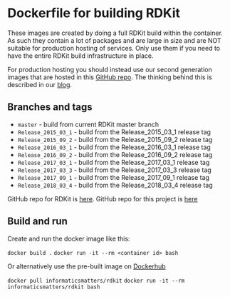 # Dockerfile for building RDKit

These images are created by doing a full RDKit build within the container.
As such they contain a lot of packages and are large in size and are NOT suitable for production hosting
of services. Only use them if you need to have the entire RDKit build infrastructure in place.

For production hosting you should instead use our second generation images that are hosted in this
[GitHub repo](https://github.com/InformaticsMatters/docker-rdkit).
The thinking behind this is described in our [blog](https://www.informaticsmatters.com/category/containers/index.html).
 

## Branches and tags

* `master` - build from current RDKit master branch
* `Release_2015_03_1` - build from the Release_2015_03_1 release tag
* `Release_2015_09_2` - build from the Release_2015_09_2 release tag
* `Release_2016_03_1` - build from the Release_2016_03_1 release tag
* `Release_2016_09_2` - build from the Release_2016_09_2 release tag
* `Release_2017_03_1` - build from the Release_2017_03_1 release tag
* `Release_2017_03_3` - build from the Release_2017_03_3 release tag
* `Release_2017_09_1` - build from the Release_2017_09_1 release tag
* `Release_2018_03_4` - build from the Release_2018_03_4 release tag


GitHub repo for RDKit is [here](https://github.com/rdkit/rdkit).
GitHub repo for this project is [here](https://github.com/InformaticsMatters/rdkit)

## Build and run
Create and run the docker image like this:

`docker build .`
`docker run -it --rm <container id> bash`

Or alternatively use the pre-built image on [Dockerhub](https://hub.docker.com/r/informaticsmatters/rdkit/)

`docker pull informaticsmatters/rdkit`
`docker run -it --rm informaticsmatters/rdkit bash`

